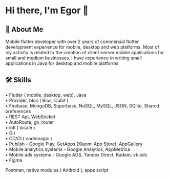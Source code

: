 # Hi there, I'm Egor 👋


## 🚀 About Me
Mobile flutter developer with over 2 years of commercial flutter development experience for mobile, desktop and web platforms. Most of my activity is related to the creation of client-server mobile applications for small and medium businesses. I have experience in writing small applications in Java for desktop and mobile platforms


## 🛠 Skills
•  Flutter ( mobile, desktop, web), Java<br />
•  Provider, bloc ( Bloc, Cubit )<br />
•  Firebase, MongoDB, Superbase, NoSQL, MySQL, JSON, SQlite, Shared preferences<br />
•  REST Api, WebSocket<br /> 
•  AutoRoute, go_router<br />
•  intl ( locale )<br />
•  Git<br />
•  CD/CI ( codemagic )<br />
•  Publish - Google Play, GetApps (Xiaomi App Store), AppGallery<br />
•  Mobile analytics systems - Google Analytics, AppMetrica<br />
•  Mobile ads systems - Google ADS, Yandex.Direct, Kadam, vk ads<br />
•  Figma<br />


Postman, native modules ( Android ), apps script







